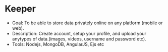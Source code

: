 # Keeper
- Goal: To be able to store data privately online on any platform (mobile or web).
- Description: Create account, setup your profile, and upload your anytypes of data.(images, videos, username and password etc).
- Tools: Nodejs, MongoDB, AngularJS, Ejs etc
